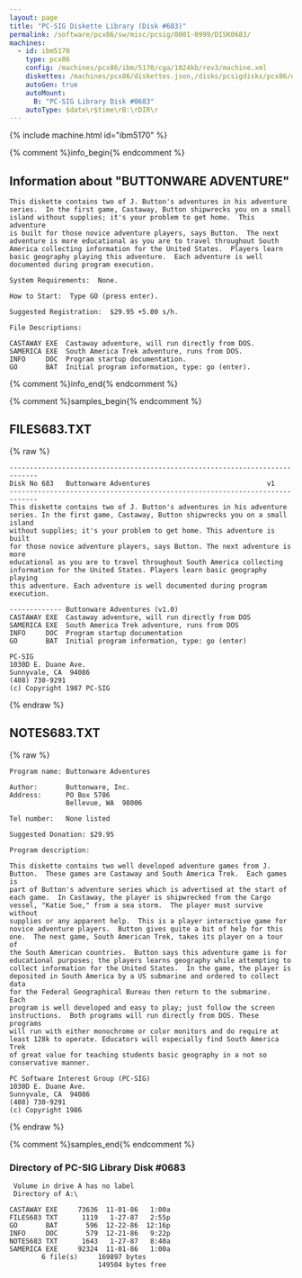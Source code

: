 ```yaml
---
layout: page
title: "PC-SIG Diskette Library (Disk #683)"
permalink: /software/pcx86/sw/misc/pcsig/0001-0999/DISK0683/
machines:
  - id: ibm5170
    type: pcx86
    config: /machines/pcx86/ibm/5170/cga/1024kb/rev3/machine.xml
    diskettes: /machines/pcx86/diskettes.json,/disks/pcsigdisks/pcx86/diskettes.json
    autoGen: true
    autoMount:
      B: "PC-SIG Library Disk #0683"
    autoType: $date\r$time\rB:\rDIR\r
---
```


{% include machine.html id="ibm5170" %}

{% comment %}info_begin{% endcomment %}

## Information about "BUTTONWARE ADVENTURE"

    This diskette contains two of J. Button's adventures in his adventure
    series.  In the first game, Castaway, Button shipwrecks you on a small
    island without supplies; it's your problem to get home.  This adventure
    is built for those novice adventure players, says Button.  The next
    adventure is more educational as you are to travel throughout South
    America collecting information for the United States.  Players learn
    basic geography playing this adventure.  Each adventure is well
    documented during program execution.
    
    System Requirements:  None.
    
    How to Start:  Type GO (press enter).
    
    Suggested Registration:  $29.95 +5.00 s/h.
    
    File Descriptions:
    
    CASTAWAY EXE  Castaway adventure, will run directly from DOS.
    SAMERICA EXE  South America Trek adventure, runs from DOS.
    INFO     DOC  Program startup documentation.
    GO       BAT  Initial program information, type: go (enter).
{% comment %}info_end{% endcomment %}

{% comment %}samples_begin{% endcomment %}

## FILES683.TXT

{% raw %}
```
-----------------------------------------------------------------------------
Disk No 683   Buttonware Adventures                             v1
-----------------------------------------------------------------------------
This diskette contains two of J. Button's adventures in his adventure
series. In the first game, Castaway, Button shipwrecks you on a small island
without supplies; it's your problem to get home. This adventure is built
for those novice adventure players, says Button. The next adventure is more
educational as you are to travel throughout South America collecting
information for the United States. Players learn basic geography playing
this adventure. Each adventure is well documented during program execution.
 
------------- Buttonware Adventures (v1.0)
CASTAWAY EXE  Castaway adventure, will run directly from DOS
SAMERICA EXE  South America Trek adventure, runs from DOS
INFO     DOC  Program startup documentation
GO       BAT  Initial program information, type: go (enter)
 
PC-SIG
1030D E. Duane Ave.
Sunnyvale, CA  94086
(408) 730-9291
(c) Copyright 1987 PC-SIG
```
{% endraw %}

## NOTES683.TXT

{% raw %}
```
Program name: Buttonware Adventures
 
Author:       Buttonware, Inc.
Address:      PO Box 5786
              Bellevue, WA  98006
 
Tel number:   None listed
 
Suggested Donation: $29.95
 
Program description:
 
This diskette contains two well developed adventure games from J.
Button.  These games are Castaway and South America Trek.  Each games is
part of Button's adventure series which is advertised at the start of
each game.  In Castaway, the player is shipwrecked from the Cargo
vessel, "Katie Sue," from a sea storm.  The player must survive without
supplies or any apparent help.  This is a player interactive game for
novice adventure players.  Button gives quite a bit of help for this
one.  The next game, South American Trek, takes its player on a tour of
the South American countries.  Button says this adventure game is for
educational purposes; the players learns geography while attempting to
collect information for the United States.  In the game, the player is
deposited in South America by a US submarine and ordered to collect data
for the Federal Geographical Bureau then return to the submarine.  Each
program is well developed and easy to play; just follow the screen
instructions.  Both programs will run directly from DOS. These programs
will run with either monochrome or color monitors and do require at
least 128k to operate. Educators will especially find South America Trek
of great value for teaching students basic geography in a not so
conservative manner.
 
PC Software Interest Group (PC-SIG)
1030D E. Duane Ave.
Sunnyvale, CA  94086
(408) 730-9291
(c) Copyright 1986
```
{% endraw %}

{% comment %}samples_end{% endcomment %}

### Directory of PC-SIG Library Disk #0683

     Volume in drive A has no label
     Directory of A:\

    CASTAWAY EXE     73636  11-01-86   1:00a
    FILES683 TXT      1119   1-27-87   2:55p
    GO       BAT       596  12-22-86  12:16p
    INFO     DOC       579  12-21-86   9:22p
    NOTES683 TXT      1643   1-27-87   8:40a
    SAMERICA EXE     92324  11-01-86   1:00a
            6 file(s)     169897 bytes
                          149504 bytes free
